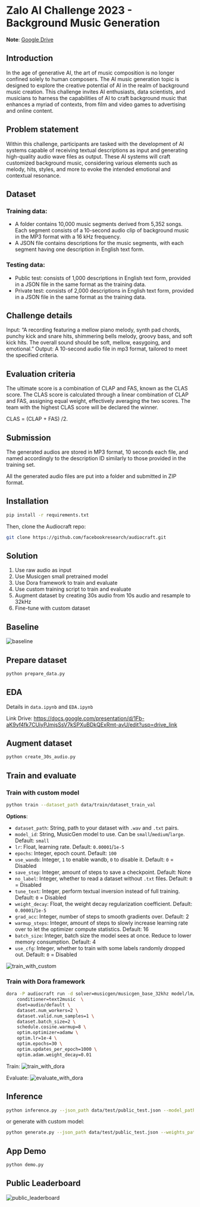 # Zalo AI Challenge 2023 - Background Music Generation

**Note**: [Google Drive](https://docs.google.com/presentation/d/1Fb-aK9yf4fk7CUiyPJmjsSsV7kSPXuBDkQExRmt-avU/edit?usp=sharing)

## Introduction
In the age of generative AI, the art of music composition is no longer confined solely to human composers. The AI music generation topic is designed to explore the creative potential of AI in the realm of background music creation. This challenge invites AI enthusiasts, data scientists, and musicians to harness the capabilities of AI to craft background music that enhances a myriad of contexts, from film and video games to advertising and online content.

## Problem statement
Within this challenge, participants are tasked with the development of AI systems capable of receiving textual descriptions as input and generating high-quality audio wave files as output. These AI systems will craft customized background music, considering various elements such as melody, hits, styles, and more to evoke the intended emotional and contextual resonance.

## Dataset
### Training data:
- A folder contains 10,000 music segments derived from 5,352 songs. Each segment consists of a 10-second audio clip of background music in the MP3 format with a 16 kHz frequency.
- A JSON file contains descriptions for the music segments, with each segment having one description in English text form.

### Testing data:
- Public test: consists of 1,000 descriptions in English text form, provided in a JSON file in the same format as the training data.
- Private test: consists of 2,000 descriptions in English text form, provided in a JSON file in the same format as the training data.

## Challenge details
Input: “A recording featuring a mellow piano melody, synth pad chords, punchy kick and snare hits, shimmering bells melody, groovy bass, and soft kick hits. The overall sound should be soft, mellow, easygoing, and emotional.”
Output: A 10-second audio file in mp3 format, tailored to meet the specified criteria.

## Evaluation criteria
The ultimate score is a combination of CLAP and FAS, known as the CLAS score. The CLAS score is calculated through a linear combination of CLAP and FAS, assigning equal weight, effectively averaging the two scores. The team with the highest CLAS score will be declared the winner.

CLAS = (CLAP + FAS) /2.

## Submission
The generated audios are stored in MP3 format, 10 seconds each file, and named accordingly to the description ID similarly to those provided in the training set.

All the generated audio files are put into a folder and submitted in ZIP format.

## Installation
```bash
pip install -r requirements.txt
```

Then, clone the Audiocraft repo:
```bash
git clone https://github.com/facebookresearch/audiocraft.git
```

## Solution
1. Use raw audio as input
2. Use Musicgen small pretrained model
3. Use Dora framework to train and evaluate
4. Use custom training script to train and evaluate
5. Augment dataset by creating 30s audio from 10s audio and resample to 32kHz
6. Fine-tune with custom dataset

## Baseline
![baseline](./images/baseline.png)

## Prepare dataset
```bash
python prepare_data.py
```

## EDA
Details in `data.ipynb` and `EDA.ipynb`

Link Drive: https://docs.google.com/presentation/d/1Fb-aK9yf4fk7CUiyPJmjsSsV7kSPXuBDkQExRmt-avU/edit?usp=drive_link

## Augment dataset
```bash
python create_30s_audio.py
```

## Train and evaluate
### Train with custom model
```bash
python train --dataset_path data/train/dataset_train_val
```

**Options**:
- `dataset_path`: String, path to your dataset with `.wav` and `.txt` pairs.
- `model_id`: String, MusicGen model to use. Can be `small`/`medium`/`large`. Default: `small`
- `lr`: Float, learning rate. Default: `0.00001`/`1e-5`
- `epochs`: Integer, epoch count. Default: `100`
- `use_wandb`: Integer, `1` to enable wandb, `0` to disable it. Default: `0` = Disabled
- `save_step`: Integer, amount of steps to save a checkpoint. Default: None
- `no_label`: Integer, whether to read a dataset without `.txt` files. Default: `0` = Disabled
- `tune_text`: Integer, perform textual inversion instead of full training. Default: `0` = Disabled
- `weight_decay`: Float, the weight decay regularization coefficient. Default: `0.00001`/`1e-5`
- `grad_acc`: Integer, number of steps to smooth gradients over. Default: 2
- `warmup_steps`: Integer, amount of steps to slowly increase learning rate over to let the optimizer compute statistics. Default: 16
- `batch_size`: Integer, batch size the model sees at once. Reduce to lower memory consumption. Default: 4
- `use_cfg`: Integer, whether to train with some labels randomly dropped out. Default: `0` = Disabled

![train_with_custom](./images/train_with_custom.png)

### Train with Dora framework
```bash
dora -P audiocraft run -d solver=musicgen/musicgen_base_32khz model/lm/model_scale=small continue_from=//pretrained/facebook/musicgen-small \
    conditioner=text2music  \
    dset=audio/default \
    dataset.num_workers=2 \
    dataset.valid.num_samples=1 \
    dataset.batch_size=2 \
    schedule.cosine.warmup=8 \
    optim.optimizer=adamw \
    optim.lr=1e-4 \
    optim.epochs=30 \
    optim.updates_per_epoch=1000 \
    optim.adam.weight_decay=0.01
```
Train:
![train_with_dora](./images/train_with_dora.png)

Evaluate:
![evaluate_with_dora](./images/evaluate_with_dora.png)

## Inference
```bash
python inference.py --json_path data/test/public_test.json --model_path models/ --output_dir output
```

or generate with custom model:

```bash
python generate.py --json_path data/test/public_test.json --weights_path models/
```

## App Demo
```bash
python demo.py
```

## Public Leaderboard
![public_leaderboard](./images/public_leaderboard.png)
